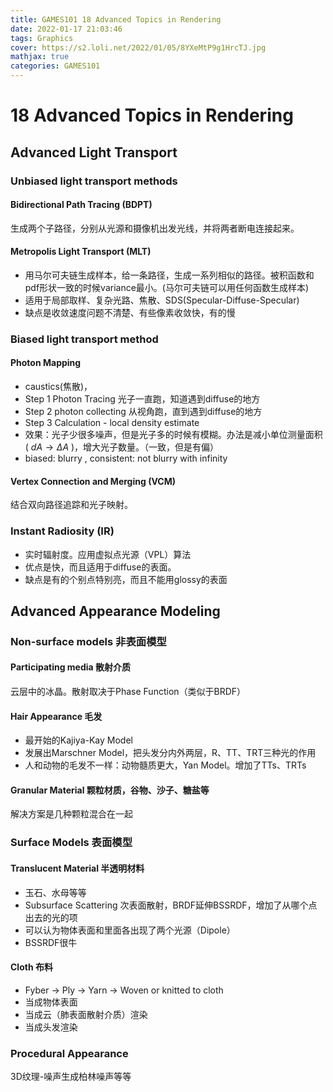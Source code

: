 ```yaml
---
title: GAMES101 18 Advanced Topics in Rendering
date: 2022-01-17 21:03:46
tags: Graphics 
cover: https://s2.loli.net/2022/01/05/8YXeMtP9g1HrcTJ.jpg
mathjax: true
categories: GAMES101
---
```

# 18 Advanced Topics in Rendering
## Advanced Light Transport
### Unbiased light transport methods
#### Bidirectional Path Tracing (BDPT)
生成两个子路径，分别从光源和摄像机出发光线，并将两者断电连接起来。
#### Metropolis Light Transport (MLT)
- 用马尔可夫链生成样本，给一条路径，生成一系列相似的路径。被积函数和pdf形状一致的时候variance最小。(马尔可夫链可以用任何函数生成样本)
- 适用于局部取样、复杂光路、焦散、SDS(Specular-Diffuse-Specular)
- 缺点是收敛速度问题不清楚、有些像素收敛快，有的慢
### Biased light transport method
#### Photon Mapping
- caustics(焦散)，
- Step 1 Photon Tracing 光子一直跑，知道遇到diffuse的地方 
- Step 2 photon collecting 从视角跑，直到遇到diffuse的地方
- Step 3 Calculation - local density estimate
- 效果：光子少很多噪声，但是光子多的时候有模糊。办法是减小单位测量面积( $dA\rightarrow \Delta A$ )，增大光子数量。（一致，但是有偏）
- biased: blurry , consistent: not blurry with infinity
#### Vertex Connection and Merging (VCM)
结合双向路径追踪和光子映射。
### Instant Radiosity (IR)
- 实时辐射度。应用虚拟点光源（VPL）算法
- 优点是快，而且适用于diffuse的表面。
- 缺点是有的个别点特别亮，而且不能用glossy的表面
## Advanced Appearance Modeling
### Non-surface models 非表面模型
#### Participating media 散射介质
云层中的冰晶。散射取决于Phase Function（类似于BRDF）
#### Hair Appearance 毛发
- 最开始的Kajiya-Kay Model
- 发展出Marschner Model，把头发分内外两层，R、TT、TRT三种光的作用
- 人和动物的毛发不一样：动物髓质更大，Yan Model。增加了TTs、TRTs
#### Granular Material 颗粒材质，谷物、沙子、糖盐等
解决方案是几种颗粒混合在一起
### Surface Models 表面模型
#### Translucent Material 半透明材料
- 玉石、水母等等
- Subsurface Scattering 次表面散射，BRDF延伸BSSRDF，增加了从哪个点出去的光的项
- 可以认为物体表面和里面各出现了两个光源（Dipole）
- BSSRDF很牛
#### Cloth 布料
- Fyber -> Ply -> Yarn -> Woven or knitted to cloth
- 当成物体表面
- 当成云（肺表面散射介质）渲染
- 当成头发渲染
### Procedural Appearance
3D纹理-噪声生成柏林噪声等等
